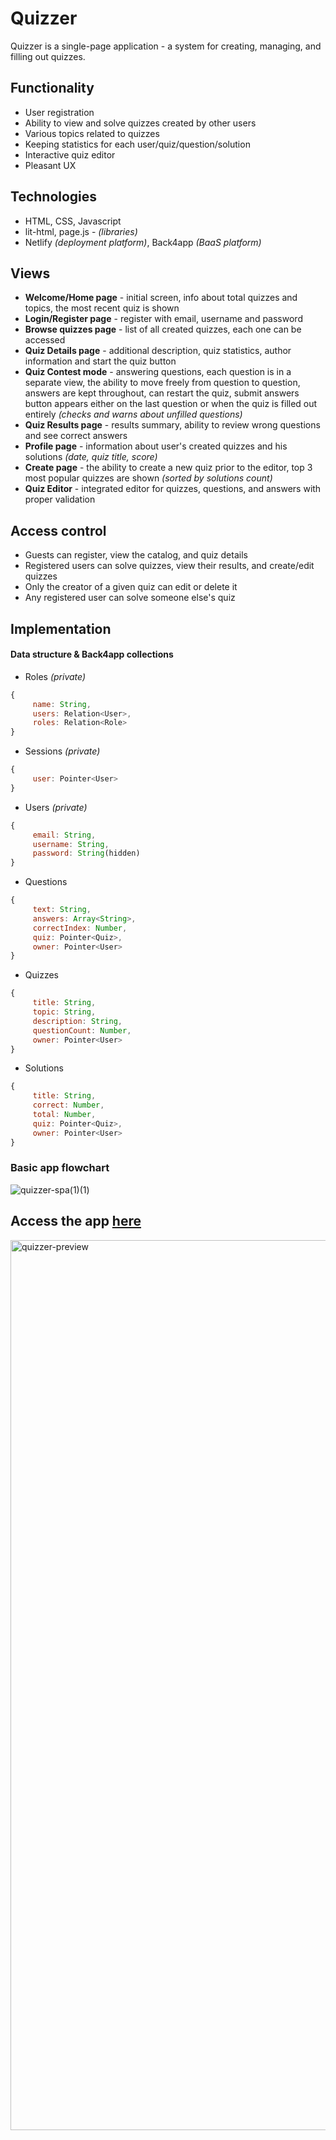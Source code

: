 # Quizzer
Quizzer is a single-page application - a system for creating, managing, and filling out quizzes.

## Functionality
* User registration
* Ability to view and solve quizzes created by other users
* Various topics related to quizzes
* Keeping statistics for each user/quiz/question/solution
* Interactive quiz editor
* Pleasant UX

## Technologies
* HTML, CSS, Javascript
* lit-html, page.js - *(libraries)*
* Netlify *(deployment platform)*, Back4app *(BaaS platform)*

## Views
* **Welcome/Home page** - initial screen, info about total quizzes and topics, the most recent quiz is shown
* **Login/Register page** - register with email, username and password
* **Browse quizzes page** - list of all created quizzes, each one can be accessed
* **Quiz Details page** - additional description, quiz statistics, author information and start the quiz button
* **Quiz Contest mode** - answering questions, each question is in a separate view, the ability to move freely from question to question, answers are kept throughout, can restart the quiz, submit answers button appears either on the last question or when the quiz is filled out entirely *(checks and warns about unfilled questions)*
* **Quiz Results page** - results summary, ability to review wrong questions and see correct answers
* **Profile page** - information about user's created quizzes and his solutions *(date, quiz title, score)*
* **Create page** - the ability to create a new quiz prior to the editor, top 3 most popular quizzes are shown *(sorted by solutions count)*
* **Quiz Editor** - integrated editor for quizzes, questions, and answers with proper validation

## Access control
* Guests can register, view the catalog, and quiz details
* Registered users can solve quizzes, view their results, and create/edit quizzes
* Only the creator of a given quiz can edit or delete it
* Any registered user can solve someone else's quiz

## Implementation
#### Data structure & Back4app collections
* Roles *(private)*
```javascript
{
     name: String,
     users: Relation<User>,
     roles: Relation<Role>
}
```
* Sessions *(private)*
```javascript
{
     user: Pointer<User>
}
```
* Users *(private)*
```javascript
{
     email: String,
     username: String,
     password: String(hidden)
}
```
* Questions
```javascript
{
     text: String,
     answers: Array<String>,
     correctIndex: Number,
     quiz: Pointer<Quiz>,
     owner: Pointer<User>
}
```
* Quizzes
```javascript
{
     title: String,
     topic: String,
     description: String,
     questionCount: Number,
     owner: Pointer<User>
}
```
* Solutions
```javascript
{
     title: String,
     correct: Number,
     total: Number,
     quiz: Pointer<Quiz>,
     owner: Pointer<User>
}
```
### Basic app flowchart
![quizzer-spa(1)(1)](https://github.com/danielzlatanov/quizzer-spa/assets/110429874/226877e5-412c-4fdb-b6b6-07c83a5b0b0a)

## Access the app [here](https://quizzer-spa.netlify.app/)
<img width="1424" alt="quizzer-preview" src="https://github.com/danielzlatanov/quizzer-spa/assets/110429874/64d5f81e-74a0-4e69-91f3-c647bf4d2e5b">
